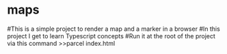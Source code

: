 # maps
#This is a simple project to render a map and a marker in a browser 
#In this project I get to learn Typescript concepts
#Run it at the root of the project via this command >>parcel index.html
